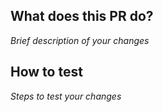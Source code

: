 ## What does this PR do?

_Brief description of your changes_

## How to test

_Steps to test your changes_


